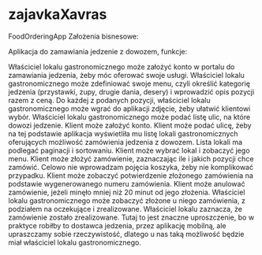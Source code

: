 # zajavkaXavras
FoodOrderingApp
Założenia bisnesowe:

Aplikacja do zamawiania jedzenie z dowozem, funkcje:

Właściciel lokalu gastronomicznego może założyć konto w portalu do zamawiania jedzenia, żeby móc oferować swoje usługi.
Właściciel lokalu gastronomicznego może zdefiniować swoje menu, czyli określić kategorię jedzenia (przystawki, zupy, drugie dania, desery) i wprowadzić opis pozycji razem z ceną.
Do każdej z podanych pozycji, właściciel lokalu gastronomicznego może wgrać do aplikacji zdjęcie, żeby ułatwić klientowi wybór.
Właściciel lokalu gastronomicznego może podać listę ulic, na które dowozi jedzenie.
Klient może założyć konto.
Klient może podać ulicę, żeby na tej podstawie aplikacja wyświetliła mu listę lokali gastronomicznych oferujących możliwość zamówienia jedzenia z dowozem.
Lista lokali ma podlegać paginacji i sortowaniu.
Klient może wybrać lokal i zobaczyć jego menu.
Klient może złożyć zamówienie, zaznaczając ile i jakich pozycji chce zamówić. Celowo nie wprowadzam pojęcia koszyka, żeby nie komplikować przypadku.
Klient może zobaczyć potwierdzenie złożonego zamówienia na podstawie wygenerowanego numeru zamówienia.
Klient może anulować zamówienie, jeżeli minęło mniej niż 20 minut od jego złożenia.
Właściciel lokalu gastronomicznego może zobaczyć złożone u niego zamówienia, z podziałem na oczekujące i zrealizowane.
Właściciel lokalu zaznacza, że zamówienie zostało zrealizowane. Tutaj to jest znaczne uproszczenie, bo w praktyce robiłby to dostawca jedzenia, przez aplikację mobilną, ale upraszczamy sobie rzeczywistość, dlatego u nas taką możliwość będzie miał właściciel lokalu gastronomicznego.


